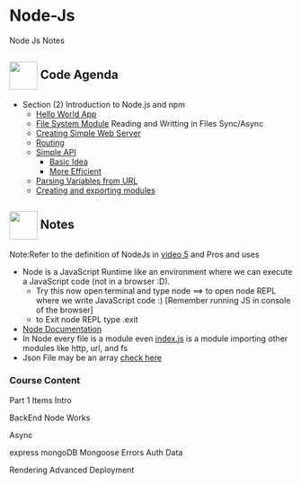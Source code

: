 # Node-Js
Node Js Notes



## <img align= center width=50px src="https://w7.pngwing.com/pngs/825/310/png-transparent-multicolored-streaming-template-computer-programming-web-development-computer-icons-source-code-computer-software-coding-text-computer-logo.png"> Code Agenda
- Section (2) Introduction to Node.js and npm
  - <a href="https://github.com/BasmaElhoseny01/Node-Js/blob/main/Section%202/0.Basics/index.js#L3">Hello World App</a>
  - <a href="https://github.com/BasmaElhoseny01/Node-Js/blob/7fc8d32baadb473ed42cee52a41c5c26cebb6f5d/Section%202/0.Basics/index.js#L7">File System Module</a> Reading and Writting in Files Sync/Async
  - <a href="https://github.com/BasmaElhoseny01/Node-Js/blob/main/Section%202/1.SimpleWebServer/index.js">Creating Simple Web Server</a>
  - <a href="https://github.com/BasmaElhoseny01/Node-Js/blob/main/Section%202/2.Routing/index.js">Routing</a>
  - <a href="https://github.com/BasmaElhoseny01/Node-Js/tree/main/Section%202/3.SimpleAPI">Simple API</a>
    - <a href="https://github.com/BasmaElhoseny01/Node-Js/blob/main/Section%202/3.SimpleAPI/0.Basic/index.js">Basic Idea</a>
    - <a href="https://github.com/BasmaElhoseny01/Node-Js/blob/main/Section%202/3.SimpleAPI/1.More%20Efficient/index.js">More Efficient</a>
  - <a href="https://github.com/BasmaElhoseny01/Node-Js/blob/main/Section%202/4.Parsing%20Variables%20from%20URL/index.js">Parsing Variables from URL</a>
  - <a href="https://github.com/BasmaElhoseny01/Node-Js/tree/main/Section%202/5.Creating%20Modules">Creating and exporting modules</a>


## <img align= center width=50px src="https://cdn-icons-png.flaticon.com/512/1043/1043717.png"> Notes
Note:Refer to the definition of NodeJs in <a href="https://www.udemy.com/course/nodejs-express-mongodb-bootcamp/learn/lecture/15080910#overview">video 5</a> and Pros and uses 
- Node is a JavaScript Runtime like an environment where we can execute a JavaScript code (not in a browser :D).
    - Try this now open terminal and type node ==> to open node REPL where we write JavaScript code :) [Remember running JS in console of the browser]
    - to Exit node REPL type .exit
- <a href="https://nodejs.org/dist/latest-v18.x/docs/api/">Node Documentation</a>
- In Node every file is a module even <a href="">index.js</a> is a module importing other modules like http, url, and fs
- Json File may be an array <a href="https://github.com/BasmaElhoseny01/Node-Js/blob/5bd44c97a55ee2536b3724d96f0d0d0c096a872e/Section%202/3.SimpleAPI/0.Basic/data.json#L1">check here</a>

### Course Content
Part 1 Items
Intro

BackEnd
Node Works

Async

express
mongoDB
Mongoose
Errors
Auth
Data

Rendering
Advanced
Deployment
